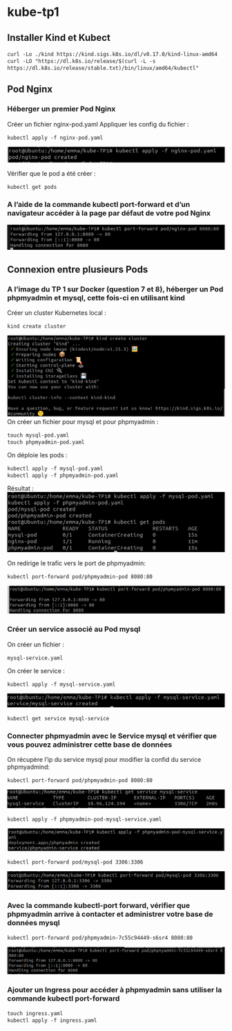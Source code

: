 # kube-tp1
## Installer Kind et Kubect
```
curl -Lo ./kind https://kind.sigs.k8s.io/dl/v0.17.0/kind-linux-amd64
curl -LO "https://dl.k8s.io/release/$(curl -L -s https://dl.k8s.io/release/stable.txt)/bin/linux/amd64/kubectl"
```
## Pod Nginx

### Héberger un premier Pod Nginx

Créer un fichier nginx-pod.yaml
Appliquer les config du fichier :
```
kubectl apply -f nginx-pod.yaml
```
![](screen/screen02.png)

Vérifier que le pod a été créer :
```
kubectl get pods
```


### A l’aide de la commande kubectl port-forward et d’un navigateur accéder à la page par défaut de votre pod Nginx

![](screen/screen03.png)

##  Connexion entre plusieurs Pods

### A l’image du TP 1 sur Docker (question 7 et 8), héberger un Pod phpmyadmin et mysql, cette fois-ci en utilisant kind
Créer un cluster Kubernetes local :
```
kind create cluster
```
![](screen/screen01.png)
On créer un fichier pour mysql et pour phpmyadmin :

```
touch mysql-pod.yaml
touch phpmyadmin-pod.yaml

```
On déploie les pods :
```
kubectl apply -f mysql-pod.yaml
kubectl apply -f phpmyadmin-pod.yaml
```
Résultat :
![](screen/screen04.png)

On redirige le trafic vers le port de phpmyadmin:
```
kubectl port-forward pod/phpmyadmin-pod 8080:80
```
![](screen/screen05.png)

### Créer un service associé au Pod mysql

On créer un fichier :
```
mysql-service.yaml
```
On créer le service :
```
kubectl apply -f mysql-service.yaml
```
![](screen/screen06.png)

```
kubectl get service mysql-service
```

### Connecter phpmyadmin avec le Service mysql et vérifier que vous pouvez administrer cette base de données
On récupère l’ip du service  mysql pour modifier la confid du service phpmyadmind:
```
kubectl port-forward pod/phpmyadmin-pod 8080:80
```
![](screen/screen07.png)
```
kubectl apply -f phpmyadmin-pod-mysql-service.yaml
```
![](screen/screen08.png)
```
kubectl port-forward pod/mysql-pod 3306:3306
```
![](screen/screen09.png)

### Avec la commande kubectl-port forward, vérifier que phpmyadmin arrive à contacter et administrer votre base de données mysql
```
kubectl port-forward pod/phpmyadmin-7c55c94449-s6sr4 8080:80
```
![](screen/screen10.png)

### Ajouter un Ingress pour accéder à phpmyadmin sans utiliser la commande kubectl port-forward
```
touch ingress.yaml
kubectl apply -f ingress.yaml
```
